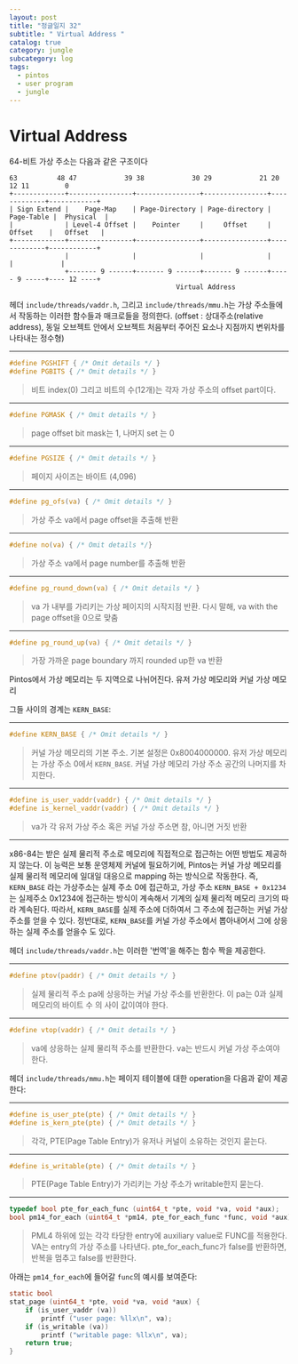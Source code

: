 ```yaml
---
layout: post
title: "정글일지 32"
subtitle: " Virtual Address "
catalog: true
category: jungle
subcategory: log
tags:
  - pintos
  - user program
  - jungle
---
```


# Virtual Address

64-비트 가상 주소는 다음과 같은 구조이다

```
63          48 47            39 38            30 29            21 20         12 11         0
+-------------+----------------+----------------+----------------+-------------+------------+
| Sign Extend |    Page-Map    | Page-Directory | Page-directory |  Page-Table |  Physical  |
|             | Level-4 Offset |    Pointer     |     Offset     |   Offset    |   Offset   |
+-------------+----------------+----------------+----------------+-------------+------------+
              |                |                |                |             |            |
              +------- 9 ------+------- 9 ------+------- 9 ------+----- 9 -----+---- 12 ----+
                                          Virtual Address
```

헤더 `include/threads/vaddr.h`, 그리고 `include/threads/mmu.h`는 가상 주소들에서 작동하는 이러한 함수들과 매크로들을 정의한다. (offset : 상대주소(relative address), 동일 오브젝트 안에서 오브젝트 처음부터 주어진 요소나 지점까지 변위차를 나타내는 정수형)

---

```c
#define PGSHIFT { /* Omit details */ }
#define PGBITS { /* Omit details */ }
```

> 비트 index(0) 그리고 비트의 수(12개)는 각자 가상 주소의 offset part이다.

---

```c
#define PGMASK { /* Omit details */ }
```

> page offset bit mask는 1, 나머지 set 는 0

---

```c
#define PGSIZE { /* Omit details */ }
```

> 페이지 사이즈는 바이트 (4,096)

---

```c
#define pg_ofs(va) { /* Omit details */ }
```

> 가상 주소 va에서 page offset을 추출해 반환

---

```c
#define no(va) { /* Omit details */}
```

> 가상 주소 va에서 page number를 추출해 반환

---

```c
#define pg_round_down(va) { /* Omit details */ }
```

> va 가 내부를 가리키는 가상 페이지의 시작지점 반환. 다시 말해, va with the page offset을 0으로 맞춤

---

```c
#define pg_round_up(va) { /* Omit details */ }
```

> 가장 가까운 page boundary 까지 rounded up한 va 반환

Pintos에서 가상 메모리는 두 지역으로 나뉘어진다. 유저 가상 메모리와 커널 가상 메모리

그들 사이의 경계는 `KERN_BASE`:

---

```c
#define KERN_BASE { /* Omit details */ }
```

> 커널 가상 메모리의 기본 주소. 기본 설정은 0x8004000000. 유저 가상 메모리는 가상 주소 0에서 `KERN_BASE`. 커널 가상 메모리 가상 주소 공간의 나머지를 차지한다.

---

```c
#define is_user_vaddr(vaddr) { /* Omit details */ }
#define is_kernel_vaddr(vaddr) { /* Omit details */ }
```

> va가 각 유저 가상 주소 혹은 커널 가상 주소면 참, 아니면 거짓 반환

---

x86-84는 받은 실제 물리적 주소로 메모리에 직접적으로 접근하는 어떤 방법도 제공하지 않는다. 이 능력은 보통 운영체제 커널에 필요하기에, Pintos는 커널 가상 메모리를 실제 물리적 메모리에 일대일 대응으로 mapping 하는 방식으로 작동한다. 즉, `KERN_BASE` 라는 가상주소는 실제 주소 0에 접근하고, 가상 주소 `KERN_BASE + 0x1234`는 실제주소 0x1234에 접근하는 방식이 계속해서 기계의 실제 물리적 메모리 크기의 따라 계속된다. 따라서, `KERN_BASE`를 실제 주소에 더하여서 그 주소에 접근하는 커널 가상 주소를 얻을 수 있다. 정반대로, `KERN_BASE`를 커널 가상 주소에서 뽑아내어서 그에 상응하는 실제 주소를 얻을수 도 있다.

헤더 `include/threads/vaddr.h`는 이러한 '번역'을 해주는 함수 짝을 제공한다.

---

```c
#define ptov(paddr) { /* Omit details */ }
```

> 실제 물리적 주소 pa에 상응하는 커널 가상 주소를 반환한다. 이 pa는 0과 실제 메모리의 바이트 수 의 사이 값이여야 한다.

---

```c
#define vtop(vaddr) { /* Omit details */ }
```

> va에 상응하는 실제 물리적 주소를 반환한다. va는 반드시 커널 가상 주소여야 한다.

헤더 `include/threads/mmu.h`는 페이지 테이블에 대한 operation을 다음과 같이 제공한다:

---

```c
#define is_user_pte(pte) { /* Omit details */ }
#define is_kern_pte(pte) { /* Omit details */ }
```

> 각각, PTE(Page Table Entry)가 유저나 커널이 소유하는 것인지 묻는다.

---

```c
#define is_writable(pte) { /* Omit details */ }
```

> PTE(Page Table Entry)가 가리키는 가상 주소가 writable한지 묻는다.

---

```c
typedef bool pte_for_each_func (uint64_t *pte, void *va, void *aux);
bool pm14_for_each (uint64_t *pm14, pte_for_each_func *func, void *aux);
```

> PML4 하위에 있는 각각 타당한 entry에 auxiliary value로 FUNC를 적용한다. VA는 entry의 가상 주소를 나타낸다. pte_for_each_func가 false를 반환하면, 반복을 멈추고 false를 반환한다.

아래는 `pm14_for_each`에 들어갈 `func`의 예시를 보여준다:

```c
static bool
stat_page (uint64_t *pte, void *va, void *aux) {
    if (is_user_vaddr (va))
        printf ("user page: %llx\n", va);
    if (is_writable (va))
        printf ("writable page: %llx\n", va);
    return true;
}
```
